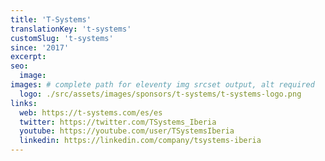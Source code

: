 ```yaml
---
title: 'T-Systems'
translationKey: 't-systems'
customSlug: 't-systems'
since: '2017'
excerpt:
seo:
  image:
images: # complete path for eleventy img srcset output, alt required
  logo: ./src/assets/images/sponsors/t-systems/t-systems-logo.png
links:
  web: https://t-systems.com/es/es
  twitter: https://twitter.com/TSystems_Iberia
  youtube: https://youtube.com/user/TSystemsIberia
  linkedin: https://linkedin.com/company/tsystems-iberia
---
```

